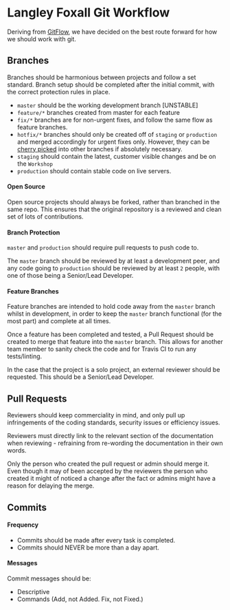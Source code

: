 # Langley Foxall Git Workflow

Deriving from [GitFlow](https://www.atlassian.com/git/tutorials/comparing-workflows/gitflow-workflow), we 
have decided on the best route forward for how we should work with git.

## Branches
Branches should be harmonious between projects and follow a set standard. Branch setup should be completed
after the initial commit, with the correct protection rules in place.

* `master` should be the working development branch [UNSTABLE]
* `feature/*` branches created from master for each feature
* `fix/*` branches are for non-urgent fixes, and follow the same flow as feature branches.
* `hotfix/*` branches should only be created off of `staging` or `production` and merged accordingly for urgent fixes only. However, they can be [cherry picked](https://git-scm.com/docs/git-cherry-pick) into other branches if absolutely necessary.
* `staging` should contain the latest, customer visible changes and be on the `Workshop`
* `production` should contain stable code on live servers.

#### Open Source
Open source projects should always be forked, rather than branched in the same repo. This ensures that the
original repository is a reviewed and clean set of lots of contributions.

#### Branch Protection
`master` and `production` should require pull requests to push code to. 

The `master` branch should be reviewed by at least a development peer, and any code going to `production`
should be reviewed by at least `2` people, with one of those being a Senior/Lead Developer.

#### Feature Branches
Feature branches are intended to hold code away from the `master` branch whilst in development, in order to
keep the `master` branch functional (for the most part) and complete at all times.

Once a feature has been completed and tested, a Pull Request should be created to merge that feature into 
the `master` branch. This allows for another team member to sanity check the code and for Travis CI to run 
any tests/linting.

In the case that the project is a solo project, an external reviewer should be requested. This should be a
Senior/Lead Developer.

## Pull Requests
Reviewers should keep commerciality in mind, and only pull up infringements of the coding standards, security
issues or efficiency issues.

Reviewers must directly link to the relevant section of the documentation when reviewing - refraining from
re-wording the documentation in their own words.

Only the person who created the pull request or admin should merge it. 
Even though it may of been accepted by the reviewers the person who created it might of noticed a change after the fact or admins might have a reason for delaying the merge.

## Commits

#### Frequency
* Commits should be made after every task is completed. 
* Commits should NEVER be more than a day apart.

#### Messages
Commit messages should be:
* Descriptive
* Commands (Add, not Added. Fix, not Fixed.)
